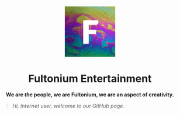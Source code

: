 <p align="center">
    <img src="images/logo.png" width=138>
</p>
<h1 align="center">Fultonium Entertainment</h1>
<p align="center"><strong>We are <em>the</em> people, we are Fultonium, we are an aspect of creativity.</strong></p>
<div align="center>
    <img src="images/banner.png">
</div>

> *Hi, Internet user, welcome to our GitHub page.*

